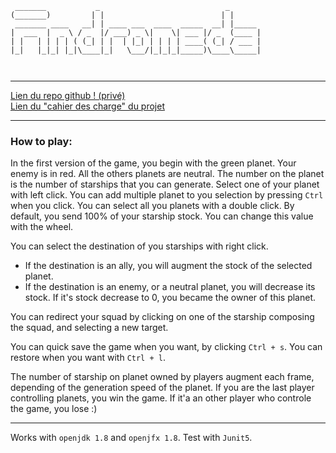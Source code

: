 ```
 _______           _                            _       
(_______)         | |                          | |      
 _______ ____   __| | ____ ___  ____  _____  __| |_____ 
|  ___  |  _ \ / _  |/ ___) _ \|    \| ___ |/ _  (____ |
| |   | | | | ( (_| | |  | |_| | | | | ____( (_| / ___ |
|_|   |_|_| |_|\____|_|   \___/|_|_|_|_____)\____\_____|
                                                        
                                                                              
```
----------------------

<a href="https://github.com/LaBayanne/Andromeda.git"> Lien du repo github ! (privé)</a>
</br>
<a href="https://docs.google.com/document/d/1InqnvMFz5X4-hOMiPz7J0wUCnQpDNI-ywEv3xuSAwLo/edit?usp=sharing">Lien du "cahier des charge" du projet</a>

-------------------------------
### How to play:
In the first version of the game, you begin with the green planet. Your enemy is in red.
All the others planets are neutral. The number on the planet is the number of starships that you can generate.
Select one of your planet with left click. You can add multiple planet to you selection by pressing `Ctrl` when you click.
You can select all you planets with a double click.
By default, you send 100% of your starship stock. You can change this value with the wheel.

You can select the destination of you starships with right click.
 * If the destination is an ally, you will augment the stock of the selected planet.
 * If the destination is an enemy, or a neutral planet, you will decrease its stock.
	 	If it's stock decrease to 0, you became the owner of this planet.

 You can redirect your squad by clicking on one of the starship composing the squad, and selecting a new target.

 You can quick save the game when you want, by clicking `Ctrl + s`. You can restore when you want with `Ctrl + l`.
 	
 The number of starship on planet owned by players augment each frame, depending of the generation speed of the planet.
 If you are the last player controlling planets, you win the game.
 If it'a an other player who controle the game, you lose :)

---------------
 Works with `openjdk 1.8` and `openjfx 1.8`.
 Test with `Junit5`.

